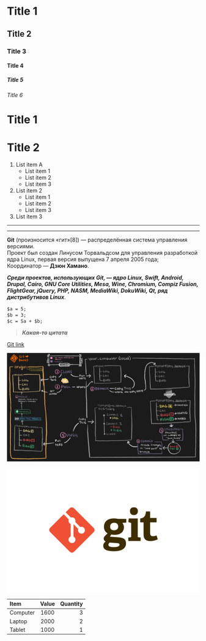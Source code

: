 # Title 1
## Title 2
### Title 3
#### Title 4
##### Title 5
###### Title 6

Title 1
=

Title 2
=

1. List item A
    * List item 1
    * List item 2
    * List item 3
2. List item 2
    + List item 1
    + List item 2
    + List item 3
3. List item 3

___
***
**Git** (произносится «гит»[8]) — распределённая система управления версиями.  
Проект был создан Линусом Торвальдсом для управления разработкой ядра Linux, первая версия выпущена 7 апреля 2005 года;  
Координатор — **Дзюн Хамано**.  

***Среди проектов, использующих Git, — ядро Linux, Swift, Android, Drupal, Cairo, GNU Core Utilities, Mesa, Wine, Chromium, Compiz Fusion, FlightGear, jQuery, PHP, NASM, MediaWiki, DokuWiki, Qt, ряд дистрибутивов Linux***.

```
$a = 5;
$b = 3;
$c = Sa + $b;
```

> ___Какая-то цитата___

[Git link](https://www.git-scm.com)

![Какая-то картинка](/git-workflow-1.png)

[![Git](/img20210310_000.png)](https://www.git-scm.com)

Item      | Value    | Quantity 
:-------- |:--------:| --------:
Computer  | 1600     | 3
Laptop    | 2000     | 2
Tablet    | 1000     | 1 




